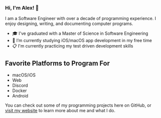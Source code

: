 ### Hi, I'm Alex! 👋
I am a Software Engineer with over a decade of programming experience. I enjoy designing, writing, and documenting computer programs. 

- 🎓 I've graduated with a Master of Science in Software Engineering
- 🌱 I’m currently studying iOS/macOS app development in my free time
- 📋 I'm currently practicing my test driven development skills

## Favorite Platforms to Program For
- macOS/iOS
- Web
- Discord
- Docker
- Android

You can check out some of my programming projects here on GitHub, or [visit my website](https://alexsmbaratti.com) to learn more about me and what I do.

